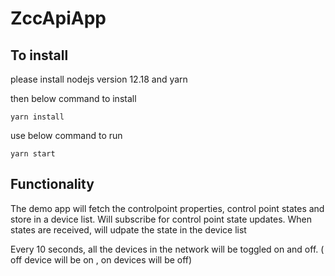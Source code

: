 # ZccApiApp

## To install

please install nodejs version 12.18 and yarn

then below command to install
```
yarn install
```

use below command to run 
```
yarn start
```

## Functionality

The demo app will fetch the controlpoint properties, control point states and store in a device list. 
Will subscribe for control point state updates.
When states are received, will udpate the state in the device list

Every 10 seconds, all the devices in the network will be toggled on and off. ( off device will be on , on devices will be off) 
